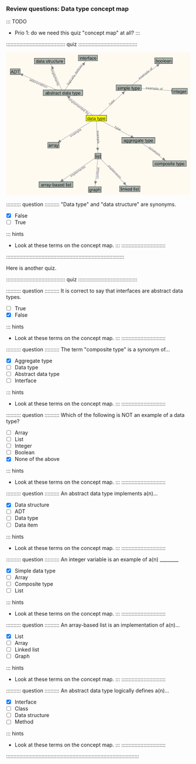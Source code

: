 
### Review questions: Data type concept map

::: TODO
- Prio 1: do we need this quiz "concept map" at all?
:::

:::::::::::::::::::::::::::::::::::::::: quiz ::::::::::::::::::::::::::::::::::::::::

![A concept map for the term "data type"](images/DatatypeCM.png)

:::::::::: question ::::::::::
"Data type" and "data structure" are synonyms.

- [x] False
- [ ] True

::: hints
- Look at these terms on the concept map.
:::
::::::::::::::::::::::::::::::

::::::::::::::::::::::::::::::::::::::::::::::::::::::::::::::::::::::::::::::::

Here is another quiz.

:::::::::::::::::::::::::::::::::::::::: quiz ::::::::::::::::::::::::::::::::::::::::

:::::::::: question ::::::::::
It is correct to say that interfaces are abstract data types.

- [ ] True
- [x] False

::: hints
- Look at these terms on the concept map.
:::
::::::::::::::::::::::::::::::



:::::::::: question ::::::::::
The term "composite type" is a synonym of...

- [x] Aggregate type
- [ ] Data type
- [ ] Abstract data type
- [ ] Interface

::: hints
- Look at these terms on the concept map.
:::
::::::::::::::::::::::::::::::



:::::::::: question ::::::::::
Which of the following is NOT an example of a data type?

- [ ] Array
- [ ] List
- [ ] Integer
- [ ] Boolean
- [x] None of the above

::: hints
- Look at these terms on the concept map.
:::
::::::::::::::::::::::::::::::



:::::::::: question ::::::::::
An abstract data type implements a(n)...

- [x] Data structure
- [ ] ADT
- [ ] Data type
- [ ] Data item

::: hints
- Look at these terms on the concept map.
:::
::::::::::::::::::::::::::::::



:::::::::: question ::::::::::
An integer variable is an example of a(n) ________

- [x] Simple data type
- [ ] Array
- [ ] Composite type
- [ ] List

::: hints
- Look at these terms on the concept map.
:::
::::::::::::::::::::::::::::::



:::::::::: question ::::::::::
An array-based list is an implementation of a(n)...

- [x] List
- [ ] Array
- [ ] Linked list
- [ ] Graph

::: hints
- Look at these terms on the concept map.
:::
::::::::::::::::::::::::::::::



:::::::::: question ::::::::::
An abstract data type logically defines a(n)...

- [x] Interface
- [ ] Class
- [ ] Data structure
- [ ] Method

::: hints
- Look at these terms on the concept map.
:::
::::::::::::::::::::::::::::::

::::::::::::::::::::::::::::::::::::::::::::::::::::::::::::::::::::::::::::::::::::::::::

